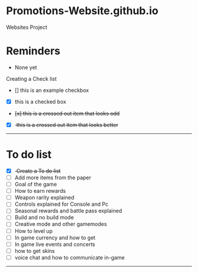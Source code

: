 # Promotions-Website.github.io
Websites Project 

# Reminders
- None yet

Creating a Check list
- [] this is an example checkbox
- [x] this is a checked box
- <del> [x] this is a crossed out item that looks odd  </deL>
- [x] <del> this is a crossed out item that looks better  </deL>
---

# To do list
- [x] <del> Create a To do list </del>
- [ ] Add more items from the paper
- [ ] Goal of the game
- [ ] How to earn rewards
- [ ] Weapon rarity explained
- [ ] Controls explained for Console and Pc
- [ ] Seasonal rewards and battle pass explained
- [ ] Build and no build mode 
- [ ] Creative mode and other gamemodes 
- [ ] How to level up 
- [ ] In game currency and how to get
- [ ] In game live events and concerts
- [ ] how to get skins 
- [ ] voice chat and how to communicate in-game
---



